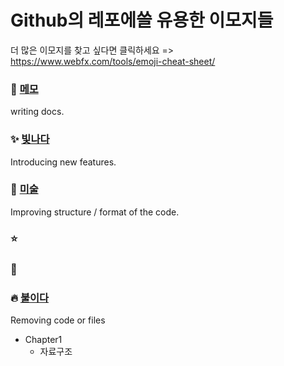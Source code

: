 # Github의 레포에쓸 유용한 이모지들
더 많은 이모지를 찾고 싶다면 클릭하세요 => https://www.webfx.com/tools/emoji-cheat-sheet/

### :memo: <a href="#">메모</a>
  writing docs.
  
### :sparkles: <a href="#">빛나다</a>
Introducing new features.

### :art: <a href="#">미술</a>
  Improving structure /
  format of the code.
  
### :star:

### :city_sunset:

### :fire: <a href="#">불이다</a>
  Removing code or files

+ Chapter1
  + 자료구조
 
